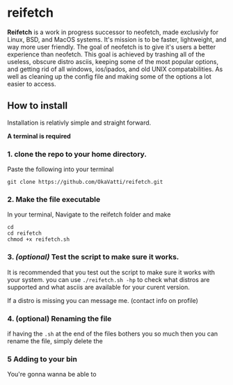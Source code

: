 # reifetch

**Reifetch** is a work in progress successor to neofetch, made exclusivly for Linux, BSD, and MacOS systems. It's mission is to be faster, lightweight, and way more user friendly. The goal of neofetch is to give it's users a better experience than neofetch. This goal is achieved by trashing all of the useless, obscure distro asciis, keeping some of the most popular options, and getting rid of all windows, ios/ipados, and old UNIX compatabilities. As well as cleaning up the config file and making some of the options a lot easier to access.

 
 ## How to install
 
Installation is relativly simple and straight forward.

**A terminal is required**

### **1.** clone the repo to your home directory.
Paste the following into your terminal
```
git clone https://github.com/OkaVatti/reifetch.git
```

### **2.** Make the file executable
In your terminal, Navigate to the reifetch folder and make 
```
cd
cd reifetch
chmod +x reifetch.sh
```

### **3. _(optional)_** Test the script to make sure it works.
It is recommended that you test out the script to make sure it works with your system. you can use `./reifetch.sh -hp` to check what distros are supported and what asciis are available for your curent version.

If a distro is missing you can message me. (contact info on profile)

### **4. (optional)** Renaming the file
if having the `.sh` at the end of the files bothers you so much then you can rename the file, simply delete the 

### **5** Adding to your bin
You're gonna wanna be able to 

